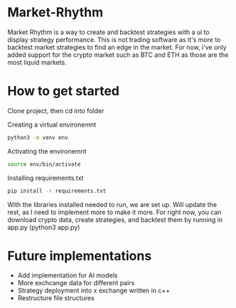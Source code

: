 # Market-Rhythm

Market Rhythm is a way to create and backtest strategies with a ui to display strategy performance. This is not trading software as it's more to backtest market strategies to find an edge in the market. For now, i've only added support for the crypto market such as BTC and ETH as those are the most liquid markets.

# How to get started
Clone project, then cd into folder

Creating a virtual environemnt
```bash
python3 -m venv env
```
Activating the environemnt
```bash
source env/bin/activate
```
 
Installing requirements.txt
```bash
pip install -r requirements.txt
```

With the libraries installed needed to run, we are set up. 
Will update the rest, as I need to implement more to make it more. For right now, you can download crypto data, create strategies, and backtest them by running in app.py (python3 app.py)

# Future implementations
- Add implementation for AI models
- More exchcange data for different pairs
- Strategy deployment into x exchange written in c++
- Restructure file structures

